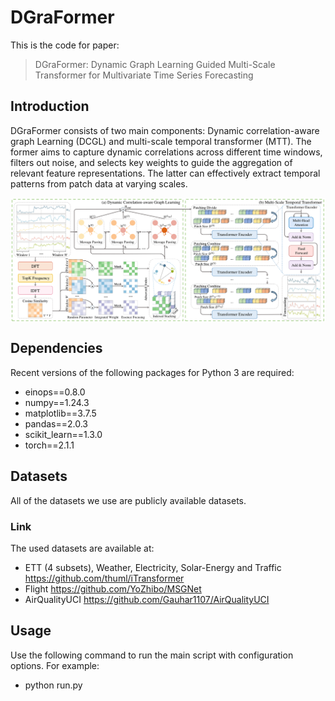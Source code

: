 # DGraFormer

This is the code for paper:
> DGraFormer: Dynamic Graph Learning Guided Multi-Scale Transformer for Multivariate Time Series Forecasting

## Introduction

DGraFormer consists of two main components: Dynamic correlation-aware graph Learning (DCGL) and multi-scale temporal
transformer (MTT). The former aims to capture dynamic correlations across different time windows, filters out noise, and
selects key weights to guide the aggregation of relevant feature representations. The latter can effectively extract
temporal patterns from patch data at varying scales.

<p align="center">
<img src="./figure/framework.png" alt="" align=center />
</p>

## Dependencies

Recent versions of the following packages for Python 3 are required:

* einops==0.8.0
* numpy==1.24.3
* matplotlib==3.7.5
* pandas==2.0.3
* scikit_learn==1.3.0
* torch==2.1.1

## Datasets

All of the datasets we use are publicly available datasets.

### Link

The used datasets are available at:

* ETT (4 subsets), Weather, Electricity, Solar-Energy and Traffic https://github.com/thuml/iTransformer
* Flight https://github.com/YoZhibo/MSGNet
* AirQualityUCI https://github.com/Gauhar1107/AirQualityUCI

## Usage

Use the following command to run the main script with configuration options. For example:

* python run.py